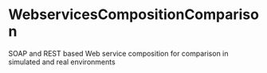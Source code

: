 # WebservicesCompositionComparison
SOAP and REST based Web service composition for comparison in simulated and real environments
